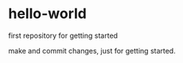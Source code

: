 # hello-world
first repository for getting started

make and commit changes, just for getting started.
